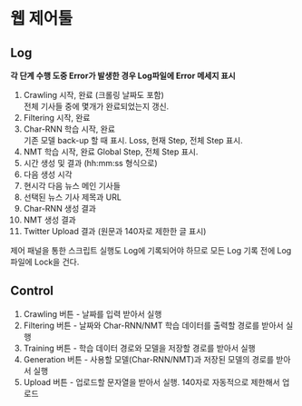 # 웹 제어툴

## Log

**각 단계 수행 도중 Error가 발생한 경우 Log파일에 Error 메세지 표시**

1. Crawling 시작, 완료 (크롤링 날짜도 포함)  
    전체 기사들 중에 몇개가 완료되었는지 갱신.
2. Filtering 시작, 완료
3. Char-RNN 학습 시작, 완료  
    기존 모델 back-up 할 때 표시.
    Loss, 현재 Step, 전체 Step 표시.
4. NMT 학습 시작, 완료
    Global Step, 전체 Step 표시.
5. 시간 생성 및 결과 (hh:mm:ss 형식으로)
6. 다음 생성 시각
7. 현시각 다음 뉴스 메인 기사들
8. 선택된 뉴스 기사 제목과 URL
9. Char-RNN 생성 결과
10. NMT 생성 결과
11. Twitter Upload 결과 (원문과 140자로 제한한 글 표시)

제어 패널을 통한 스크립트 실행도 Log에 기록되어야 하므로 모든 Log 기록 전에 Log 파일에 Lock을 건다.

## Control

1. Crawling 버튼 - 날짜를 입력 받아서 실행
2. Filtering 버튼 - 날짜와 Char-RNN/NMT 학습 데이터를 출력할 경로를 받아서 실행
3. Training 버튼 - 학습 데이터 경로와 모델을 저장할 경로를 받아서 실행
4. Generation 버튼 - 사용할 모델(Char-RNN/NMT)과 저장된 모델의 경로를 받아서 실행
5. Upload 버튼 - 업로드할 문자열을 받아서 실행. 140자로 자동적으로 제한해서 업로드
